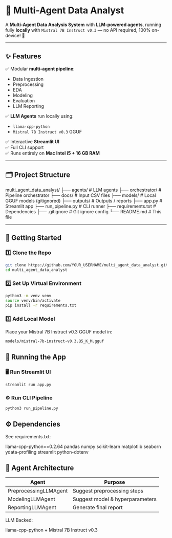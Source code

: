 # 🤖 Multi-Agent Data Analyst

A **Multi-Agent Data Analysis System** with **LLM-powered agents**, running fully **locally** with `Mistral 7B Instruct v0.3` — no API required, 100% on-device! 🚀

---

## ✨ Features

✅ Modular **multi-agent pipeline**:
- Data Ingestion
- Preprocessing
- EDA
- Modeling
- Evaluation
- LLM Reporting

✅ **LLM Agents** run locally using:
- `llama-cpp-python`
- `Mistral 7B Instruct v0.3` GGUF

✅ Interactive **Streamlit UI**  
✅ Full CLI support  
✅ Runs entirely on **Mac Intel i5 + 16 GB RAM**

---

## 🗂 Project Structure

multi_agent_data_analyst/
├── agents/ # LLM agents
├── orchestrator/ # Pipeline orchestrator
├── docs/ # Input CSV files
├── models/ # Local GGUF models (gitignored)
├── outputs/ # Outputs / reports
├── app.py # Streamlit app
├── run_pipeline.py # CLI runner
├── requirements.txt # Dependencies
├── .gitignore # Git ignore config
└── README.md # This file

---

## 🚀 Getting Started

### 1️⃣ Clone the Repo

```bash
git clone https://github.com/YOUR_USERNAME/multi_agent_data_analyst.git
cd multi_agent_data_analyst
```
### 2️⃣ Set Up Virtual Environment

```bash
python3 -m venv venv
source venv/bin/activate
pip install -r requirements.txt
```
### 3️⃣ Add Local Model

Place your Mistral 7B Instruct v0.3 GGUF model in:
```bash
models/mistral-7b-instruct-v0.3.Q5_K_M.gguf
```
## 🚀 Running the App

### 🖥️ Run Streamlit UI
```bash
streamlit run app.py
```
### ⚙️ Run CLI Pipeline
```bash
python3 run_pipeline.py
```

## ⚙️ Dependencies

See requirements.txt:

llama-cpp-python==0.2.64
pandas
numpy
scikit-learn
matplotlib
seaborn
ydata-profiling
streamlit
python-dotenv

## 🤖 Agent Architecture

| Agent                 | Purpose                         |
| --------------------- | ------------------------------- |
| PreprocessingLLMAgent | Suggest preprocessing steps     |
| ModelingLLMAgent      | Suggest model & hyperparameters |
| ReportingLLMAgent     | Generate final report           |

LLM Backed:

llama-cpp-python + Mistral 7B Instruct v0.3
